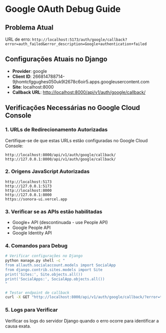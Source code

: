 # Google OAuth Debug Guide

## Problema Atual

URL de erro: `http://localhost:5173/auth/google/callback?error=auth_failed&error_description=Google+authentication+failed`

## Configurações Atuais no Django

- **Provider**: google
- **Client ID**: 266814788714-9jhomtcfggughes050uk9l2678c6oir5.apps.googleusercontent.com
- **Site**: localhost:8000
- **Callback URL**: <http://localhost:8000/api/v1/auth/google/callback/>

## Verificações Necessárias no Google Cloud Console

### 1. URLs de Redirecionamento Autorizadas

Certifique-se de que estas URLs estão configuradas no Google Cloud Console:

```
http://localhost:8000/api/v1/auth/google/callback/
http://127.0.0.1:8000/api/v1/auth/google/callback/
```

### 2. Origens JavaScript Autorizadas

```
http://localhost:5173
http://127.0.0.1:5173
http://localhost:8000
http://127.0.0.1:8000
https://sonora-ui.vercel.app
```

### 3. Verificar se as APIs estão habilitadas

- Google+ API (descontinuada - use People API)
- Google People API
- Google Identity API

### 4. Comandos para Debug

```bash
# Verificar configurações no Django
python manage.py shell -c "
from allauth.socialaccount.models import SocialApp
from django.contrib.sites.models import Site
print('Sites:', Site.objects.all())
print('SocialApps:', SocialApp.objects.all())
"

# Testar endpoint de callback
curl -X GET "http://localhost:8000/api/v1/auth/google/callback/?error=test"
```

### 5. Logs para Verificar

Verificar os logs do servidor Django quando o erro ocorre para identificar a causa exata.

